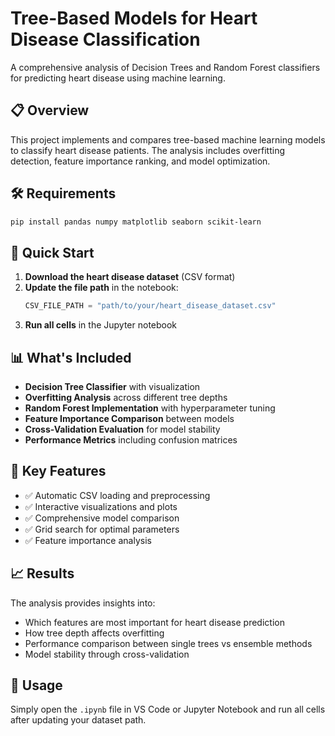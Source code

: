 # Tree-Based Models for Heart Disease Classification

A comprehensive analysis of Decision Trees and Random Forest classifiers for predicting heart disease using machine learning.

## 📋 Overview

This project implements and compares tree-based machine learning models to classify heart disease patients. The analysis includes overfitting detection, feature importance ranking, and model optimization.

## 🛠️ Requirements

```bash
pip install pandas numpy matplotlib seaborn scikit-learn
```

## 🚀 Quick Start

1. **Download the heart disease dataset** (CSV format)
2. **Update the file path** in the notebook:
   ```python
   CSV_FILE_PATH = "path/to/your/heart_disease_dataset.csv"
   ```
3. **Run all cells** in the Jupyter notebook

## 📊 What's Included

- **Decision Tree Classifier** with visualization
- **Overfitting Analysis** across different tree depths
- **Random Forest Implementation** with hyperparameter tuning
- **Feature Importance Comparison** between models
- **Cross-Validation Evaluation** for model stability
- **Performance Metrics** including confusion matrices

## 🎯 Key Features

- ✅ Automatic CSV loading and preprocessing
- ✅ Interactive visualizations and plots
- ✅ Comprehensive model comparison
- ✅ Grid search for optimal parameters
- ✅ Feature importance analysis

## 📈 Results

The analysis provides insights into:
- Which features are most important for heart disease prediction
- How tree depth affects overfitting
- Performance comparison between single trees vs ensemble methods
- Model stability through cross-validation

## 🔧 Usage

Simply open the `.ipynb` file in VS Code or Jupyter Notebook and run all cells after updating your dataset path.